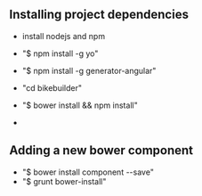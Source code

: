 Installing project dependencies
-

- install nodejs and npm
- "$ npm install -g yo"
- "$ npm install -g generator-angular"
- "cd bikebuilder"
- "$ bower install && npm install"

-

Adding a new bower component
-

- "$ bower install component --save"
- "$ grunt bower-install"
